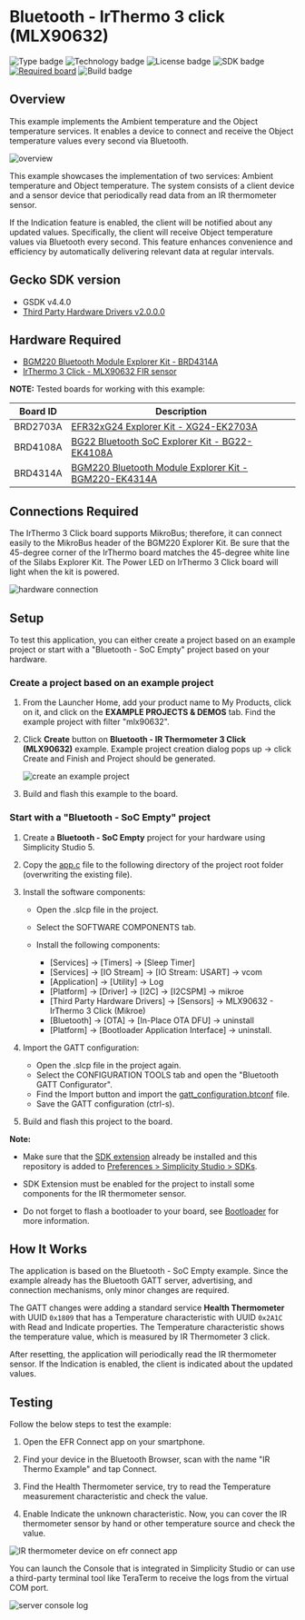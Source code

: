 # Bluetooth - IrThermo 3 click (MLX90632) #
![Type badge](https://img.shields.io/badge/dynamic/json?url=https://raw.githubusercontent.com/SiliconLabs/application_examples_ci/master/bluetooth_applications/bluetooth_fir_sensor_mlx90632_common.json&label=Type&query=type&color=green)
![Technology badge](https://img.shields.io/badge/dynamic/json?url=https://raw.githubusercontent.com/SiliconLabs/application_examples_ci/master/bluetooth_applications/bluetooth_fir_sensor_mlx90632_common.json&label=Technology&query=technology&color=green)
![License badge](https://img.shields.io/badge/dynamic/json?url=https://raw.githubusercontent.com/SiliconLabs/application_examples_ci/master/bluetooth_applications/bluetooth_fir_sensor_mlx90632_common.json&label=License&query=license&color=green)
![SDK badge](https://img.shields.io/badge/dynamic/json?url=https://raw.githubusercontent.com/SiliconLabs/application_examples_ci/master/bluetooth_applications/bluetooth_fir_sensor_mlx90632_common.json&label=SDK&query=sdk&color=green)
[![Required board](https://img.shields.io/badge/Mikroe-IRTHERMO%203%20CLICK-green)](https://www.mikroe.com/ir-thermo-3-click)
![Build badge](https://img.shields.io/endpoint?url=https://raw.githubusercontent.com/SiliconLabs/application_examples_ci/master/bluetooth_applications/bluetooth_fir_sensor_mlx90632_build_status.json)

## Overview ##

This example implements the Ambient temperature and the Object temperature services. It enables a device to connect and receive the Object temperature values every second via Bluetooth.

![overview](images/overview.png)

This example showcases the implementation of two services: Ambient temperature and Object temperature. The system consists of a client device and a sensor device that periodically read data from an IR thermometer sensor.

If the Indication feature is enabled, the client will be notified about any updated values. Specifically, the client will receive Object temperature values via Bluetooth every second. This feature enhances convenience and efficiency by automatically delivering relevant data at regular intervals.

## Gecko SDK version ##

- GSDK v4.4.0
- [Third Party Hardware Drivers v2.0.0.0](https://github.com/SiliconLabs/third_party_hw_drivers_extension)

## Hardware Required ##

- [BGM220 Bluetooth Module Explorer Kit - BRD4314A](https://www.silabs.com/development-tools/wireless/bluetooth/bgm220-explorer-kit)
- [IrThermo 3 Click - MLX90632 FIR sensor](https://www.mikroe.com/ir-thermo-3-click)

**NOTE:**
Tested boards for working with this example:

| Board ID | Description  |
| -------- | ------ |
| BRD2703A | [EFR32xG24 Explorer Kit - XG24-EK2703A](https://www.silabs.com/development-tools/wireless/efr32xg24-explorer-kit?tab=overview)    |
| BRD4108A | [BG22 Bluetooth SoC Explorer Kit - BG22-EK4108A](https://www.silabs.com/development-tools/wireless/bluetooth/bg22-explorer-kit?tab=overview) |
| BRD4314A | [BGM220 Bluetooth Module Explorer Kit - BGM220-EK4314A](https://www.silabs.com/development-tools/wireless/bluetooth/bgm220-explorer-kit?tab=overview)   |

## Connections Required ##

The IrThermo 3 Click board supports MikroBus; therefore, it can connect easily to the MikroBus header of the BGM220 Explorer Kit. Be sure that the 45-degree corner of the IrThermo board matches the 45-degree white line of the Silabs Explorer Kit.
The Power LED on IrThermo 3 Click board will light when the kit is powered.

![hardware connection](images/hardware_connect.png)

## Setup ##

To test this application, you can either create a project based on an example project or start with a "Bluetooth - SoC Empty" project based on your hardware.

### Create a project based on an example project ###

1. From the Launcher Home, add your product name to My Products, click on it, and click on the **EXAMPLE PROJECTS & DEMOS** tab. Find the example project with filter "mlx90632".

2. Click **Create** button on **Bluetooth - IR Thermometer 3 Click (MLX90632)** example. Example project creation dialog pops up -> click Create and Finish and Project should be generated.

    ![create an example project](images/create_example_project.png)

3. Build and flash this example to the board.

### Start with a "Bluetooth - SoC Empty" project ###

1. Create a **Bluetooth - SoC Empty** project for your hardware using Simplicity Studio 5.

2. Copy the [app.c](src/app.c) file to the following directory of the project root folder (overwriting the existing file).

3. Install the software components:

    - Open the .slcp file in the project.

    - Select the SOFTWARE COMPONENTS tab.

    - Install the following components:

        - [Services] →  [Timers] →  [Sleep Timer]
        - [Services] →  [IO Stream] → [IO Stream: USART] → vcom
        - [Application] →  [Utility] → Log
        - [Platform] →  [Driver] → [I2C] →  [I2CSPM] → mikroe
        - [Third Party Hardware Drivers] → [Sensors] → MLX90632 - IrThermo 3 Click (Mikroe)
        - [Bluetooth] → [OTA] → [In-Place OTA DFU] → uninstall
        - [Platform] → [Bootloader Application Interface] → uninstall.

4. Import the GATT configuration:

    - Open the .slcp file in the project again.
    - Select the CONFIGURATION TOOLS tab and open the "Bluetooth GATT Configurator".
    - Find the Import button and import the [gatt_configuration.btconf](config/btconf/gatt_configuration.btconf) file.
    - Save the GATT configuration (ctrl-s).

5. Build and flash this project to the board.

**Note:**

- Make sure that the [SDK extension](https://github.com/SiliconLabs/third_party_hw_drivers_extension/blob/master/README.md) already be installed and this repository is added to [Preferences > Simplicity Studio > SDKs](https://github.com/SiliconLabs/third_party_hw_drivers_extension/blob/master/README.md#how-to-add-to-simplicity-studio-ide).

- SDK Extension must be enabled for the project to install some components for the IR thermometer sensor.

- Do not forget to flash a bootloader to your board, see [Bootloader](https://github.com/SiliconLabs/bluetooth_applications/blob/master/README.md#bootloader) for more information.

## How It Works ##

The application is based on the Bluetooth - SoC Empty example. Since the example already has the Bluetooth GATT server, advertising, and connection mechanisms, only minor changes are required.

The GATT changes were adding a standard service **Health Thermometer** with UUID ```0x1809``` that has a Temperature characteristic with UUID ```0x2A1C``` with Read and Indicate properties. The Temperature characteristic shows the temperature value, which is measured by IR Thermometer 3 click.

After resetting, the application will periodically read the IR thermometer sensor. If the Indication is enabled, the client is indicated about the updated values.

## Testing ##

Follow the below steps to test the example:

1. Open the EFR Connect app on your smartphone.

2. Find your device in the Bluetooth Browser, scan with the name "IR Thermo Example" and tap Connect.

3. Find the Health Thermometer service, try to read the Temperature measurement characteristic and check the value.

4. Enable Indicate the unknown characteristic. Now, you can cover the IR thermometer sensor by hand or other temperature source and check the value.

![IR thermometer device on efr connect app](images/IR_thermoter_device.png)

You can launch the Console that is integrated in Simplicity Studio or can use a third-party terminal tool like TeraTerm to receive the logs from the virtual COM port.

![server console log](images/sensor_device_log.png)
